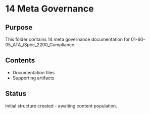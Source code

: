 # 14 Meta Governance

## Purpose
This folder contains 14 meta governance documentation for 01-60-05_ATA_iSpec_2200_Compliance.

## Contents
- Documentation files
- Supporting artifacts

## Status
Initial structure created - awaiting content population.
